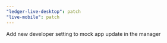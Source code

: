 ```yaml
---
"ledger-live-desktop": patch
"live-mobile": patch
---
```


Add new developer setting to mock app update in the manager
